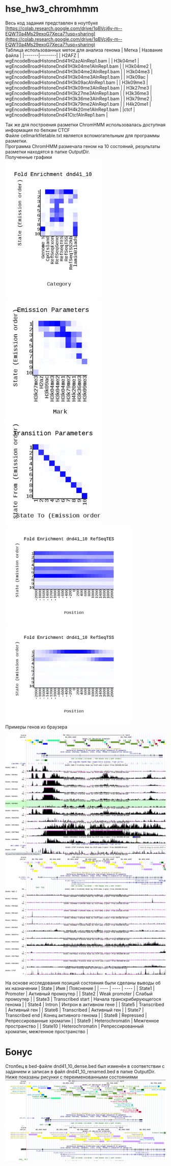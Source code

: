 # hse_hw3_chromhmm
Весь код задания представлен в ноутбуке \
[https://colab.research.google.com/drive/1qBVcj6y-m--EQWT0a4Ms29exoG7Xeca7?usp=sharing](https://colab.research.google.com/drive/1qBVcj6y-m--EQWT0a4Ms29exoG7Xeca7?usp=sharing) \
Таблица использованных меток для анализа генома
| Метка | Название файла |
|-------|--------|
| H2AFZ	| wgEncodeBroadHistoneDnd41H2azAlnRep1.bam |
| H3k04me1	| wgEncodeBroadHistoneDnd41H3k04me1AlnRep1.bam |
| H3k04me2	| wgEncodeBroadHistoneDnd41H3k04me2AlnRep1.bam |
| H3k04me3	| wgEncodeBroadHistoneDnd41H3k04me3AlnRep1.bam |
| H3k09ac	| wgEncodeBroadHistoneDnd41H3k09acAlnRep1.bam |
| H3k09me3	| wgEncodeBroadHistoneDnd41H3k09me3AlnRep1.bam |
| H3k27me3	| wgEncodeBroadHistoneDnd41H3k27me3AlnRep1.bam |
| H3k36me3	| wgEncodeBroadHistoneDnd41H3k36me3AlnRep1.bam |
| H3k79me2	| wgEncodeBroadHistoneDnd41H3k79me2AlnRep1.bam |
| H4k20me1	| wgEncodeBroadHistoneDnd41H4k20me1AlnRep1.bam |
|ctcf	| wgEncodeBroadHistoneDnd41CtcfAlnRep1.bam |

Так же для построения разметки ChromHMM использовалась доступная информация по белкам CTCF \
Файле cellmarkfiletable.txt является вспомогательным для программы разметки. \
Программа ChromHMM размечала геном на 10 состояний, результаты разметки находятся в папке OutputDir. \
Полученные графики \
<img src="./OutputDir/dnd41_10_overlap.png" alt="drawing" width="300"/>
<img src="./OutputDir/emissions_10.png" alt="drawing" width="300"/>
<img src="./OutputDir/transitions_10.png" alt="drawing" width="300"/> \
<img src="./OutputDir/dnd41_10_RefSeqTES_neighborhood.png" alt="drawing" width="400"/>
<img src="./OutputDir/dnd41_10_RefSeqTSS_neighborhood.png" alt="drawing" width="400"/> \
Примеры генов из браузера

![gene1](./images/gene1.png) \
![gene2](./images/gene2.png)

На основе исследования позиций состояния были сделаны выводы об их назначении
| State | Имя | Пояснение |
| ---- | ---- | ---- |
| State1 | Promoter | Активный промоутер |
| State2 | Weak promoter | Слабый промоутер |
| State3 | Transcribed start | Начала транскрибирующегося генома |
| State4 | Intron | Интрон в активном гене |
| State5 | Transcribed | Активный ген |
| State6 | Transcribed | Активный ген |
| State7 | Transcribed end | Конец активного генома |
| State8 | Repressed | Репрессированные хроматин |
| State9 | Heterochromatin | Межгенное пространство |
| State10 | Heterochromatin | Репрессированный хроматин, межгенное пространство |

# Бонус
Столбец в bed-файле dnd41_10_dense.bed был изменён в соответствии с заданием и записан в файл dnd41_10_renamed.bed в папке OutputDir. Ниже показаны рисунки с переименованными состояниями
![bonus_gene1](./images/bonus_gene1.png)
![bonus_gene2](./images/bonus_gene2.png)